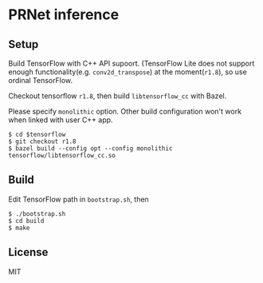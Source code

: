# PRNet inference

## Setup

Build TensorFlow with C++ API supoort.
(TensorFlow Lite does not support enough functionality(e.g. `conv2d_transpose`) at the moment(`r1.8`), so use ordinal TensorFlow.

Checkout tensorflow `r1.8`, then build `libtensorflow_cc` with Bazel.

Please specify `monolithic` option. Other build configuration won't work when linked with user C++ app.

```
$ cd $tensorflow
$ git checkout r1.8
$ bazel build --config opt --config monolithic tensorflow/libtensorflow_cc.so
```

## Build

Edit TensorFlow path in `bootstrap.sh`, then

```
$ ./bootstrap.sh
$ cd build
$ make
```

## License

MIT
